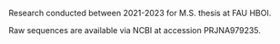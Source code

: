 Research conducted between 2021-2023 for M.S. thesis at FAU HBOI.

Raw sequences are available via NCBI at accession PRJNA979235. 
